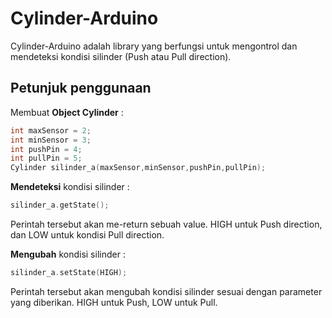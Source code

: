 # Cylinder-Arduino

Cylinder-Arduino adalah library yang berfungsi untuk mengontrol dan mendeteksi kondisi silinder (Push atau Pull direction).

## Petunjuk penggunaan

Membuat **Object Cylinder** :

``` c++
int maxSensor = 2;
int minSensor = 3;
int pushPin = 4;
int pullPin = 5;
Cylinder silinder_a(maxSensor,minSensor,pushPin,pullPin);
```
**Mendeteksi** kondisi silinder :

``` c++
silinder_a.getState();
```
Perintah tersebut akan me-return sebuah value. HIGH untuk Push direction, dan LOW untuk kondisi Pull direction.

**Mengubah** kondisi silinder :

``` c++
silinder_a.setState(HIGH);
```
Perintah tersebut akan mengubah kondisi silinder sesuai dengan parameter yang diberikan. HIGH untuk Push, LOW untuk Pull.